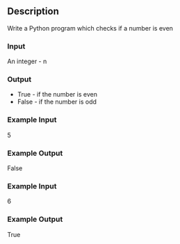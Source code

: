 ## Description

Write a Python program which checks if a number is even

### Input

An integer - n

### Output

* True - if the number is even
* False - if the number is odd

### Example Input

5

### Example Output

False

### Example Input

6

### Example Output

True